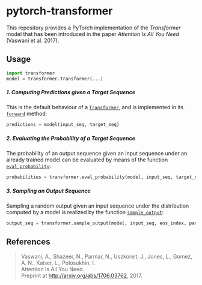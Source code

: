 pytorch-transformer
===================


This repository provides a PyTorch implementation of the *Transformer* model that has been introduced in the paper
*Attention Is All You Need* (Vaswani et al. 2017).


Usage
-----

```python
import transformer
model = transformer.Transformer(...)
```

##### 1. Computing Predictions given a Target Sequence

This is the default behaviour of a
[`Transformer`](src/main/python/transformer/transformer.py),
and is implemented in its
[`forward`](src/main/python/transformer/transformer.py#L205)
method:
```python
predictions = model(input_seq, target_seq)
```


##### 2. Evaluating the Probability of a Target Sequence

The probability of an output sequence given an input sequence under an already trained model can be evaluated by means
of the function
[`eval_probability`](src/main/python/transformer/transformer_tools.py#L46):
```python
probabilities = transformer.eval_probability(model, input_seq, target_seq, pad_index=...)
```

##### 3. Sampling an Output Sequence

Sampling a random output given an input sequence under the distribution computed by a model is realized by the function
[`sample_output`](src/main/python/transformer/transformer_tools.py#L115):

```python
output_seq = transformer.sample_output(model, input_seq, eos_index, pad_index, max_len)
```


References
----------

> Vaswani, A., Shazeer, N., Parmar, N., Uszkoreit, J., Jones, L., Gomez, A. N., Kaiser, L., Polosukhin, I.  
> Attention Is All You Need.  
> Preprint at http://arxiv.org/abs/1706.03762, 2017.
